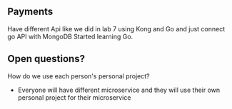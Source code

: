 ## Payments

Have different Api like we did in lab 7 using Kong and Go and just connect go API with MongoDB
Started learning Go.


## Open questions?

How do we use each person's personal project?
- Everyone will have different microservice and they will use their own personal project for their microservice
